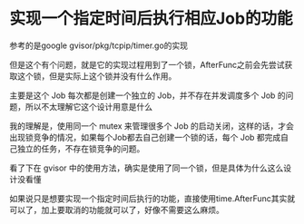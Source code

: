 # 实现一个指定时间后执行相应Job的功能

参考的是google gvisor/pkg/tcpip/timer.go的实现

但是这个有个问题，就是它的实现过程用到了一个锁，AfterFunc之前会先尝试获取这个锁，但是实际上这个锁并没有什么作用。

主要是这个 Job 每次都是创建一个独立的 Job，并不存在并发调度多个 Job 的问题，所以不太理解它这个设计用意是什么

我的理解是，使用同一个 mutex 来管理很多个 Job 的启动关闭，这样的话，才会出现锁竞争的情况，如果每个Job都去自己创建一个锁的话，每个 Job 都完成自己独立的任务，不存在锁竞争的问题。

看了下在 gvisor 中的使用方法，确实是使用了同一个锁，但是具体为什么这么设计没看懂

如果说只是想要实现一个指定时间后执行的功能，直接使用time.AfterFunc其实就可以了，加上要取消的功能就可以了，好像不需要这么麻烦。



